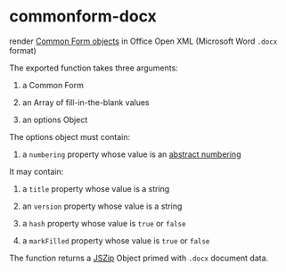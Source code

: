 # commonform-docx

render [Common Form objects](https://www.npmjs.com/package/commonform-validate) in Office Open XML (Microsoft Word `.docx` format)

The exported function takes three arguments:

1. a Common Form

2. an Array of fill-in-the-blank values

3. an options Object

The options object must contain:

1. a `numbering` property whose value is an [abstract numbering](https://npmjs.com/packages/abstract-numbering)

It may contain:

1. a `title` property whose value is a string

2. an `version` property whose value is a string

3. a `hash` property whose value is `true` or `false`

4. a `markFilled` property whose value is `true` or `false`

The function returns a [JSZip](https://npmjs.com/packages/jszip) Object primed with `.docx` document data.
